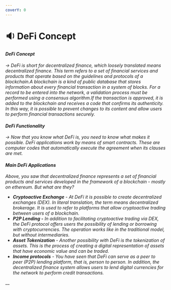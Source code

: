```yaml
---
coverY: 0
---
```


# 🔉 DeFi Concept

#### _DeFi Concept_

_-> DeFi is short for decentralized finance, which loosely translated means decentralized finance. This term refers to a set of financial services and products that operate based on the guidelines and protocols of a blockchain.A blockchain is a kind of public database that stores information about every financial transaction in a system of blocks. For a record to be entered into the network, a validation process must be performed using a consensus algorithm.If the transaction is approved, it is added to the blockchain and receives a code that confirms its authenticity. In this way, it is possible to prevent changes to its content and allow users to perform financial transactions securely._

#### _DeFi Functionality_

_-> Now that you know what DeFi is, you need to know what makes it possible. DeFi applications work by means of smart contracts. These are computer codes that automatically execute the agreement when its clauses are met._

#### _Main DeFi Applications_

_Above, you saw that decentralized finance represents a set of financial products and services developed in the framework of a blockchain - mostly on ethereum. But what are they?_

* _**Cryptoactive Exchange** - At DeFi it is possible to create decentralized exchanges (DEX). In literal translation, the term means decentralized brokerage. It is used to refer to platforms that allow cryptoactive trading between users of a blockchain._
* _**P2P Lending -**  In addition to facilitating cryptoactive trading via DEX, the DeFi protocol offers users the possibility of lending or borrowing with cryptocurrencies. The operation works like in the traditional model, but without intermediaries._
* _**Asset Tokenization** - Another possibility with DeFi is the tokenization of assets. This is the process of creating a digital representation of assets that have economic value and can be traded._
* _**Income protocols** - You have seen that DeFi can serve as a peer to peer (P2P) lending platform, that is, person to person. In addition, the decentralized finance system allows users to lend digital currencies for the network to perform credit transactions._

__
